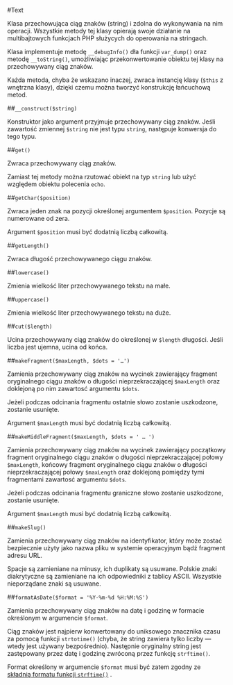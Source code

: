 #Text

Klasa przechowująca ciąg znaków (string) i zdolna do wykonywania na nim operacji. Wszystkie metody tej klasy opierają swoje działanie na multibajtowych funkcjach PHP służycych do operowania na stringach.

Klasa implementuje metodę `__debugInfo()` dła funkcji `var_dump()` oraz metodę `__toString()`, umożliwiając przekonwertowanie obiektu tej klasy na przechowywany ciąg znaków.

Każda metoda, chyba że wskazano inaczej, zwraca instancję klasy (`$this` z wnętrzna klasy), dzięki czemu można tworzyć konstrukcję łańcuchową metod.

##`__construct($string)`

Konstruktor jako argument przyjmuje przechowywany ciąg znaków. Jeśli zawartość zmiennej `$string` nie jest typu `string`, następuje konwersja do tego typu.

##`get()`

Zwraca przechowywany ciąg znaków.

Zamiast tej metody można rzutować obiekt na typ `string` lub użyć względem obiektu polecenia `echo`.

##`getChar($position)`

Zwraca jeden znak na pozycji określonej argumentem `$position`. Pozycje są numerowane od zera. 

Argument `$position` musi być dodatnią liczbą całkowitą.

##`getLength()`

Zwraca długość przechowywanego ciągu znaków.

##`lowercase()`

Zmienia wielkość liter przechowywanego tekstu na małe.

##`uppercase()`

Zmienia wielkość liter przechowywanego tekstu na duże.

##`cut($length)`

Ucina przechowywany ciąg znaków do określonej w `$length` długości. Jeśli liczba jest ujemna, ucina od końca.

##`makeFragment($maxLength, $dots = '…')`

Zamienia przechowywany ciąg znaków na wycinek zawierający fragment oryginalnego ciągu znaków o długości nieprzekraczającej `$maxLength` oraz doklejoną po nim zawartosć argumentu `$dots`.

Jeżeli podczas odcinania fragmentu ostatnie słowo zostanie uszkodzone, zostanie usunięte.

Argument `$maxLength` musi być dodatnią liczbą całkowitą.

##`makeMiddleFragment($maxLength, $dots = ' … ')`

Zamienia przechowywany ciąg znaków na wycinek zawierający początkowy fragment oryginalnego ciągu znaków o długości nieprzekraczającej połowy `$maxLength`, końcowy fragment oryginalnego ciągu znaków o długości nieprzekraczającej połowy `$maxLength` oraz doklejoną pomiędzy tymi fragmentami zawartosć argumentu `$dots`.

Jeżeli podczas odcinania fragmentu graniczne słowo zostanie uszkodzone, zostanie usunięte.

Argument `$maxLength` musi być dodatnią liczbą całkowitą.

##`makeSlug()`

Zamienia przechowywany ciąg znaków na identyfikator, który może zostać bezpiecznie użyty jako nazwa pliku w systemie operacyjnym bądź fragment adresu URL.

Spacje są zamieniane na minusy, ich duplikaty są usuwane. Polskie znaki diakrytyczne są zamieniane na ich odpowiedniki z tablicy ASCII. Wszystkie nieporządane znaki są usuwane.

##`formatAsDate($format = '%Y-%m-%d %H:%M:%S')`

Zamienia przechowywany ciąg znaków na datę i godzinę w formacie określonym w argumencie `$format`.

Ciąg znaków jest najpierw konwertowany do uniksowego znacznika czasu za pomocą funkcji `strtotime()` (chyba, że string zawiera tylko liczby — wtedy jest używany bezpośrednio). Następnie oryginalny string jest zastępowany przez datę i godzinę zwróconą przez funkcję `strftime()`.

Format określony w argumencie `$format` musi być zatem zgodny ze [składnią formatu funkcji `strftime()`](http://php.net/manual/en/function.strftime.php#refsect1-function.strftime-parameters) .